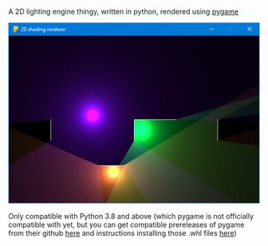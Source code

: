 A 2D lighting engine thingy, written in python, rendered using [pygame](pygame.org)

![](https://raw.githubusercontent.com/NikWillOrStuff/lightingwithpygame/patch-1/2019-11-08%2018_13_00-2D%20shading%20renderer.png)

Only compatible with Python 3.8 and above (which pygame is not officially compatible with yet, but you can get compatible prereleases of pygame from their github [here](https://github.com/pygame/pygame/releases) and instructions installing those .whl files [here](https://stackoverflow.com/a/27909082))

